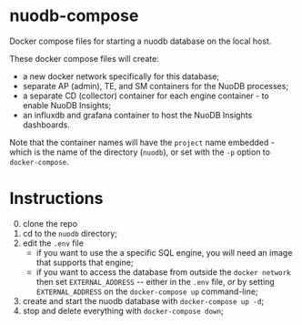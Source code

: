 # nuodb-compose
Docker compose files for starting a nuodb database on the local host.

These docker compose files will create:
* a new docker network specifically for this database;
* separate AP (admin), TE, and SM containers for the NuoDB processes;
* a separate CD (collector) container for each engine container - to enable NuoDB Insights;
* an influxdb and grafana container to host the NuoDB Insights dashboards.

Note that the container names will have the `project` name embedded - which is the name of the directory (`nuodb`), or set with the `-p` option to `docker-compose`.

# Instructions
0. clone the repo
1. cd to the `nuodb` directory;
2. edit the `.env` file
   - if you want to use the a specific SQL engine, you will need an image that supports that engine;
   - if you want to access the database from outside the `docker network` then set `EXTERNAL_ADDRESS`
     -- either in the `.env` file, _or_ by setting `EXTERNAL_ADDRESS` on the `docker-compose up` command-line;
3. create and start the nuodb database with `docker-compose up -d`;
4. stop and delete everything with `docker-compose down`;
